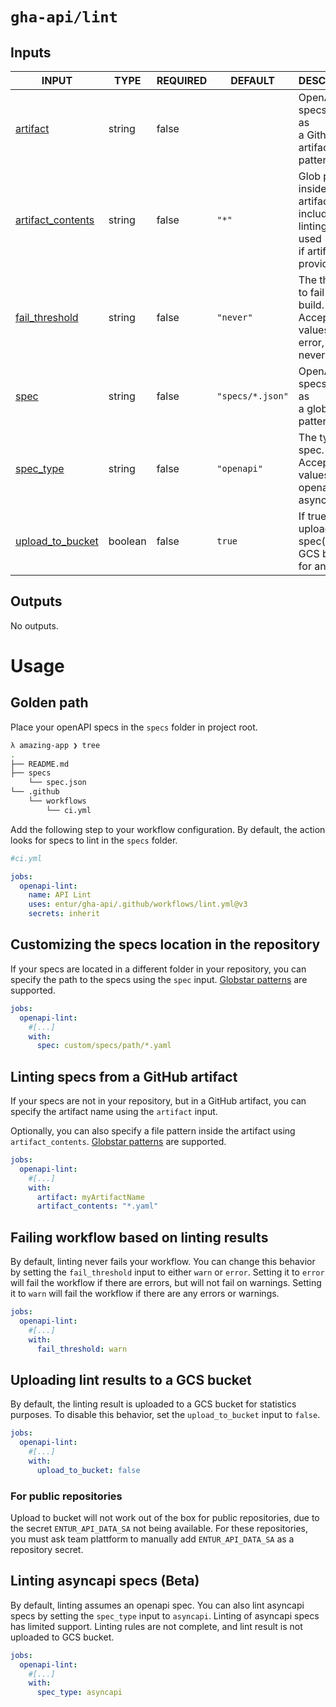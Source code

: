 # `gha-api/lint`

## Inputs

<!-- AUTO-DOC-INPUT:START - Do not remove or modify this section -->

| INPUT                                                                               | TYPE    | REQUIRED | DEFAULT          | DESCRIPTION                                                                                     |
| ----------------------------------------------------------------------------------- | ------- | -------- | ---------------- | ----------------------------------------------------------------------------------------------- |
| <a name="input_artifact"></a>[artifact](#input_artifact)                            | string  | false    |                  | OpenAPI specs to lint, as <br>a Github artifact glob pattern.                                   |
| <a name="input_artifact_contents"></a>[artifact_contents](#input_artifact_contents) | string  | false    | `"*"`            | Glob pattern inside artifacts to <br>include in linting, only used <br>if artifact is provided. |
| <a name="input_fail_threshold"></a>[fail_threshold](#input_fail_threshold)          | string  | false    | `"never"`        | The threshold to fail the <br>build. Accepted values: warn, error, <br>never                    |
| <a name="input_spec"></a>[spec](#input_spec)                                        | string  | false    | `"specs/*.json"` | OpenAPI specs to lint, as <br>a glob pattern.                                                   |
| <a name="input_spec_type"></a>[spec_type](#input_spec_type)                         | string  | false    | `"openapi"`      | The type of spec. Accepted <br>values: openapi, asyncapi                                        |
| <a name="input_upload_to_bucket"></a>[upload_to_bucket](#input_upload_to_bucket)    | boolean | false    | `true`           | If true, will upload the <br>spec(s) to a GCS bucket <br>for analytics.                         |

<!-- AUTO-DOC-INPUT:END -->

## Outputs

<!-- AUTO-DOC-OUTPUT:START - Do not remove or modify this section -->

No outputs.

<!-- AUTO-DOC-OUTPUT:END -->

# Usage

## Golden path

Place your openAPI specs in the `specs` folder in project root.

```sh
λ amazing-app ❯ tree
.
├── README.md
├── specs
    └── spec.json
└── .github
    └── workflows
        └── ci.yml
```

Add the following step to your workflow configuration. By default, the action looks for specs to lint in the `specs` folder.

```yml
#ci.yml

jobs:
  openapi-lint:
    name: API Lint
    uses: entur/gha-api/.github/workflows/lint.yml@v3
    secrets: inherit
```

## Customizing the specs location in the repository

If your specs are located in a different folder in your repository, you can specify the path to the specs using the `spec` input.
[Globstar patterns](https://www.linuxjournal.com/content/globstar-new-bash-globbing-option) are supported.

```yml
jobs:
  openapi-lint:
    #[...]
    with:
      spec: custom/specs/path/*.yaml
```

## Linting specs from a GitHub artifact

If your specs are not in your repository, but in a GitHub artifact, you can specify the artifact name using the `artifact` input.

Optionally, you can also specify a file pattern inside the artifact using `artifact_contents`. [Globstar patterns](https://www.linuxjournal.com/content/globstar-new-bash-globbing-option) are supported.

```yml
jobs:
  openapi-lint:
    #[...]
    with:
      artifact: myArtifactName
      artifact_contents: "*.yaml"
```

## Failing workflow based on linting results

By default, linting never fails your workflow. You can change this behavior by setting the `fail_threshold` input to either `warn` or `error`.
Setting it to `error` will fail the workflow if there are errors, but will not fail on warnings. Setting it to `warn` will fail the workflow if there are any errors or warnings.

```yml
jobs:
  openapi-lint:
    #[...]
    with:
      fail_threshold: warn
```

## Uploading lint results to a GCS bucket

By default, the linting result is uploaded to a GCS bucket for statistics purposes.
To disable this behavior, set the `upload_to_bucket` input to `false`.

```yml
jobs:
  openapi-lint:
    #[...]
    with:
      upload_to_bucket: false
```

### For public repositories

Upload to bucket will not work out of the box for public repositories, due to the secret `ENTUR_API_DATA_SA` not being available.
For these repositories, you must ask team plattform to manually add `ENTUR_API_DATA_SA` as a repository secret.

## Linting asyncapi specs (Beta)

By default, linting assumes an openapi spec. You can also lint asyncapi specs by setting the `spec_type` input to `asyncapi`.
Linting of asyncapi specs has limited support. Linting rules are not complete, and lint result is not uploaded to GCS bucket.

```yml
jobs:
  openapi-lint:
    #[...]
    with:
      spec_type: asyncapi
```
